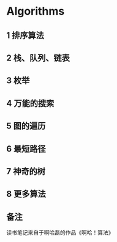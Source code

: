 # Algorithms

## 1 排序算法

## 2 栈、队列、链表

## 3 枚举

## 4 万能的搜索

## 5 图的遍历

## 6 最短路径

## 7 神奇的树

## 8 更多算法

## 备注
读书笔记来自于啊哈磊的作品《啊哈！算法》